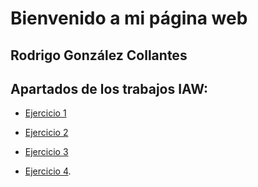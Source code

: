 # Bienvenido a mi página web

## Rodrigo González Collantes


## Apartados de los trabajos IAW:

- [Ejercicio 1](unidad1/Ejercicio1.md)
  
- [Ejercicio 2](unidad1/Ejercicio2.1.md)
  
- [Ejercicio 3](unidad1/Ejercicio3.md)
  
- [Ejercicio 4](unidad1/Ejercicio4.md).
